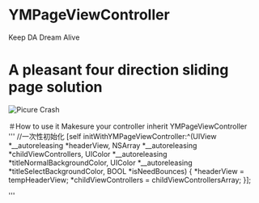# YMPageViewController
Keep DA Dream Alive
# A pleasant four direction sliding page solution
![Picure Crash](https://github.com/MustangYM/YMPageViewController/blob/master/YMPageViewController/YMPageVC/2017-12-27%2015_56_14.gif)

＃How to use it
Makesure your controller inherit YMPageViewController    
'''
//一次性初始化
    [self initWithYMPageViewController:^(UIView *__autoreleasing *headerView,
                                         NSArray *__autoreleasing *childViewControllers,
                                         UIColor *__autoreleasing *titleNormalBackgroundColor,
                                         UIColor *__autoreleasing *titleSelectBackgroundColor,
                                         BOOL *isNeedBounces) {
        *headerView = tempHeaderView;
        *childViewControllers = childViewControllersArray;
    }];
   
  '''
